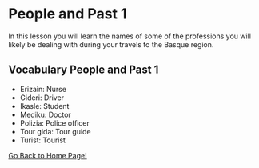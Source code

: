 # ​People and Past 1
In this lesson you will learn the names of some of the professions you will likely be dealing with during your travels to the Basque region.

## Vocabulary People and Past 1

* Erizain: Nurse
* Gideri: Driver
* Ikasle: Student
* Mediku: Doctor
* Polizia: Police officer
* Tour gida: Tour guide
* Turist: Tourist

[ Go Back to Home Page!](..)

